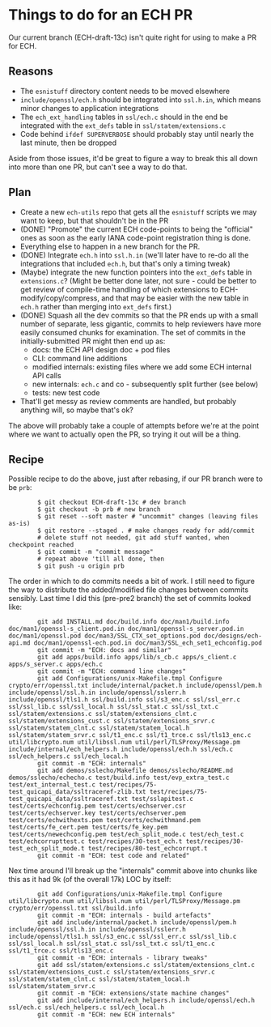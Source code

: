 # Things to do for an ECH PR

Our current branch (ECH-draft-13c) isn't quite right for using to make a
PR for ECH.

## Reasons

- The ``esnistuff`` directory content needs to be moved elsewhere
- ``include/openssl/ech.h`` should be integrated into ``ssl.h.in``, which
  means minor changes to application integrations
- The ``ech_ext_handling`` tables in ``ssl/ech.c`` should in the end be
  integrated with the ``ext_defs`` table in ``ssl/statem/extensions.c``
- Code behind ``ifdef SUPERVERBOSE`` should probably stay until nearly the last
  minute, then be dropped

Aside from those issues, it'd be great to figure a way to break this all down
into more than one PR, but can't see a way to do that.

## Plan

- Create a new ``ech-utils`` repo that gets all the ``esnistuff`` scripts we
  may want to keep, but that shouldn't be in the PR
- (DONE) "Promote" the current ECH code-points to being the "official" ones as
  soon as the early IANA code-point registration thing is done.
- Everything else to happen in a new branch for the PR.
- (DONE) Integrate ``ech.h`` into ``ssl.h.in`` (we'll later have to re-do all
  the integrations that included ``ech.h``, but that's only a timing tweak)
- (Maybe) integrate the new function pointers into the ``ext_defs`` table in
  ``extensions.c``? (Might be better done later, not sure - could be better to
  get review of compile-time handling of which extensions to
  ECH-modify/copy/compress, and that may be easier with the new table in
``ech.h`` rather than merging into ``ext_defs`` first.)
- (DONE) Squash all the dev commits so that the PR ends up with a small number
  of separate, less gigantic, commits to help reviewers have more easily
  consumed chunks for examination. The set of commits in the initially-submitted
  PR might then end up as:
    - docs: the ECH API design doc + pod files
    - CLI: command line additions
    - modified internals: existing files where we add some ECH internal API
      calls
    - new internals: ``ech.c`` and co - subsequently split further (see below)
    - tests: new test code
- That'll get messy as review comments are handled, but probably anything will,
  so maybe that's ok?

The above will probably take a couple of attempts before we're at the point
where we want to actually open the PR, so trying it out will be a thing.

## Recipe

Possible recipe to do the above, just after rebasing, if our PR branch were to
be ``prb``:

            $ git checkout ECH-draft-13c # dev branch
            $ git checkout -b prb # new branch
            $ git reset --soft master # "uncommit" changes (leaving files as-is)
            $ git restore --staged . # make changes ready for add/commit
            # delete stuff not needed, git add stuff wanted, when checkpoint reached
            $ git commit -m "commit message"
            # repeat above 'till all done, then
            $ git push -u origin prb

The order in which to do commits needs a bit of work.  I still need to figure
the way to distribute the added/modified file changes between commits sensibly.
Last time I did this (pre-pre2 branch) the set of commits looked like:

            git add INSTALL.md doc/build.info doc/man1/build.info doc/man1/openssl-s_client.pod.in doc/man1/openssl-s_server.pod.in doc/man1/openssl.pod doc/man3/SSL_CTX_set_options.pod doc/designs/ech-api.md doc/man1/openssl-ech.pod.in doc/man3/SSL_ech_set1_echconfig.pod
            git commit -m "ECH: docs and similar"
            git add apps/build.info apps/lib/s_cb.c apps/s_client.c apps/s_server.c apps/ech.c
            git commit -m "ECH: command line changes"
            git add Configurations/unix-Makefile.tmpl Configure crypto/err/openssl.txt include/internal/packet.h include/openssl/pem.h include/openssl/ssl.h.in include/openssl/sslerr.h include/openssl/tls1.h ssl/build.info ssl/s3_enc.c ssl/ssl_err.c ssl/ssl_lib.c ssl/ssl_local.h ssl/ssl_stat.c ssl/ssl_txt.c ssl/statem/extensions.c ssl/statem/extensions_clnt.c ssl/statem/extensions_cust.c ssl/statem/extensions_srvr.c ssl/statem/statem_clnt.c ssl/statem/statem_local.h ssl/statem/statem_srvr.c ssl/t1_enc.c ssl/t1_trce.c ssl/tls13_enc.c util/libcrypto.num util/libssl.num util/perl/TLSProxy/Message.pm include/internal/ech_helpers.h include/openssl/ech.h ssl/ech.c ssl/ech_helpers.c ssl/ech_local.h
            git commit -m "ECH: internals"
            git add demos/sslecho/Makefile demos/sslecho/README.md demos/sslecho/echecho.c test/build.info test/evp_extra_test.c test/ext_internal_test.c test/recipes/75-test_quicapi_data/ssltraceref-zlib.txt test/recipes/75-test_quicapi_data/ssltraceref.txt test/sslapitest.c test/certs/echconfig.pem test/certs/echserver.csr test/certs/echserver.key test/certs/echserver.pem test/certs/echwithexts.pem test/certs/echwithmand.pem test/certs/fe_cert.pem test/certs/fe_key.pem test/certs/newechconfig.pem test/ech_split_mode.c test/ech_test.c test/echcorrupttest.c test/recipes/30-test_ech.t test/recipes/30-test_ech_split_mode.t test/recipes/80-test_echcorrupt.t
            git commit -m "ECH: test code and related"

Nex time around I'll break up the "internals" commit above into chunks like
this as it had 9k (of the overall 17k) LOC by itself:

			git add Configurations/unix-Makefile.tmpl Configure util/libcrypto.num util/libssl.num util/perl/TLSProxy/Message.pm crypto/err/openssl.txt ssl/build.info
			git commit -m "ECH: internals - build artefacts"
			git add include/internal/packet.h include/openssl/pem.h include/openssl/ssl.h.in include/openssl/sslerr.h include/openssl/tls1.h ssl/s3_enc.c ssl/ssl_err.c ssl/ssl_lib.c ssl/ssl_local.h ssl/ssl_stat.c ssl/ssl_txt.c ssl/t1_enc.c ssl/t1_trce.c ssl/tls13_enc.c
			git commit -m "ECH: internals - library tweaks"
			git add ssl/statem/extensions.c ssl/statem/extensions_clnt.c ssl/statem/extensions_cust.c ssl/statem/extensions_srvr.c ssl/statem/statem_clnt.c ssl/statem/statem_local.h ssl/statem/statem_srvr.c
			git commit -m "ECH: extensions/state machine changes"
			git add include/internal/ech_helpers.h include/openssl/ech.h ssl/ech.c ssl/ech_helpers.c ssl/ech_local.h
			git commit -m "ECH: new ECH internals"
